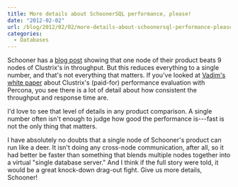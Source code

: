 ```yaml
---
title: More details about SchoonerSQL performance, please!
date: "2012-02-02"
url: /blog/2012/02/02/more-details-about-schoonersql-performance-please/
categories:
  - Databases
---
```

Schooner has a [blog post](http://schoonerha.blogspot.com/2012/02/one-schoonersql-node-is-equavalent-to-9.html) showing that one node of their product beats 9 nodes of Clustrix's in throughput. But this reduces everything to a single number, and that's not everything that matters. If you've looked at [Vadim's white paper](http://www.percona.com/redir/files/white-papers/clustrix-tpcc-mysql-benchmark.pdf) about Clustrix's (paid-for) performance evaluation with Percona, you see there is a lot of detail about how consistent the throughput and response time are.

I'd love to see that level of details in any product comparison. A single number often isn't enough to judge how good the performance is---fast is not the only thing that matters.

I have absolutely no doubts that a single node of Schooner's product can run like a deer. It isn't doing any cross-node communication, after all, so it had better be faster than something that blends multiple nodes together into a virtual "single database server." And I think if the full story were told, it would be a great knock-down drag-out fight. Give us more details, Schooner!


